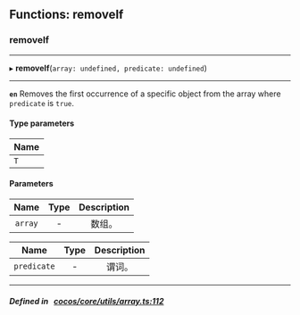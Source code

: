 ## Functions: removeIf

### removeIf


___
▸ **removeIf**(`array: undefined, predicate: undefined`)
___



**`en`** 
Removes the first occurrence of a specific object from the array where `predicate` is `true`.


#### Type parameters
| Name |
| :------ |
| `T` |

#### Parameters

| Name | Type | Description |
| :------: | :------: | :------: |
| `array` | - | 数组。  |

| Name | Type | Description |
| :------: | :------: | :------: |
| `predicate` | - | 谓词。  |


___


##### Defined in &nbsp;   [cocos/core/utils/array.ts:112](https://github.com/cocos-creator/engine/blob/c7bf6b8a9/cocos/core/utils/array.ts#L112)&nbsp;
